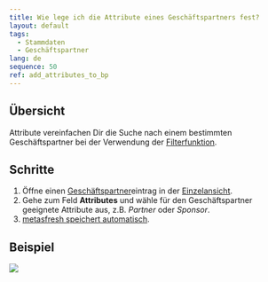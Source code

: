```yaml
---
title: Wie lege ich die Attribute eines Geschäftspartners fest?
layout: default
tags:
  - Stammdaten
  - Geschäftspartner
lang: de
sequence: 50
ref: add_attributes_to_bp
---
```


## Übersicht
Attribute vereinfachen Dir die Suche nach einem bestimmten Geschäftspartner bei der Verwendung der [Filterfunktion](Filterfunktion).

## Schritte
1. Öffne einen [Geschäftspartner](Neuer_Geschaeftspartner)eintrag in der [Einzelansicht](Ansichten).
1. Gehe zum Feld **Attributes** und wähle für den Geschäftspartner geeignete Attribute aus, z.B. *Partner* oder *Sponsor*.
1. [metasfresh speichert automatisch](Speicheranzeige).

## Beispiel
![](assets/Attribute_GP_hinzufuegen.gif)
